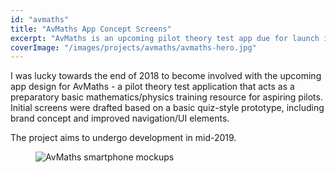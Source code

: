 ```yaml
---
id: "avmaths"
title: "AvMaths App Concept Screens"
excerpt: "AvMaths is an upcoming pilot theory test app due for launch in 2019."
coverImage: "/images/projects/avmaths/avmaths-hero.jpg"
---
```


I was lucky towards the end of 2018 to become involved with the upcoming app design for AvMaths - a pilot theory test application that acts as a preparatory basic mathematics/physics training resource for aspiring pilots. Initial screens were drafted based on a basic quiz-style prototype, including brand concept and improved navigation/UI elements.

The project aims to undergo development in mid-2019.

<figure><img src='/images/projects/avmaths/avmaths-001.jpg' alt='AvMaths smartphone mockups'></figure>
